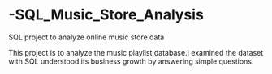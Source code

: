 # -SQL_Music_Store_Analysis


SQL project to analyze online music store data

This project is to analyze the music playlist database.I examined the dataset with SQL understood its business growth by answering simple questions.
